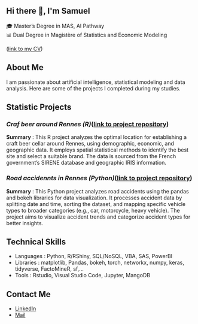 ## Hi there 👋, I'm Samuel

🎓 Master’s Degree in MAS, AI Pathway  
📊 Dual Degree in Magistère of Statistics and Economic Modeling

([link to my CV](https://github.com/Minimugule/CV))

## About Me
I am passionate about artificial intelligence, statistical modeling and data analysis. Here are some of the projects I completed during my studies.

## Statistic Projects

### _Craf beer around Rennes (R)_([link to project repository](https://github.com/Minimugule/OptimalLocationCraftBeer))
**Summary** : This R project analyzes the optimal location for establishing a craft beer cellar around Rennes, using demographic, economic, and geographic data. It employs spatial statistical methods to identify the best site and select a suitable brand. The data is sourced from the French government’s SIRENE database and geographic IRIS information.

### _Road accidennts in Rennes (Python)_([link to project repository](https://github.com/Minimugule/AnalyzesRoadAccidents))
**Summary** : This Python project analyzes road accidents using the pandas and bokeh libraries for data visualization. It processes accident data by splitting date and time, sorting the dataset, and mapping specific vehicle types to broader categories (e.g., car, motorcycle, heavy vehicle). The project aims to visualize accident trends and categorize accident types for better insights.

## Technical Skills
- Languages : Python, R/RShiny, SQL/NoSQL, VBA, SAS, PowerBI
- Libraries : matplotlib, Pandas, bokeh, torch, networkx, numpy, keras, tidyverse, FactoMineR, sf,...
- Tools : Rstudio, Visual Studio Code, Jupyter, MangoDB

## Contact Me
- [LinkedIn](www.linkedin.com/in/samuel-ballu-3833a3202)
- [Mail](mailto:ballu.samu@gmail.com)


